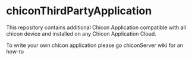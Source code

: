 # chiconThirdPartyApplication
This repository contains additional Chicon Application compatible with all chicon device and installed on any Chicon Application Cloud.

To write your own chicon application please go chiconServer wiki for an how-to




